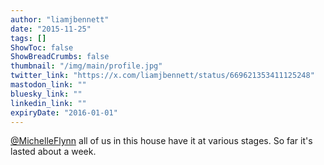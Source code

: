 ```yaml
---
author: "liamjbennett"
date: "2015-11-25"
tags: []
ShowToc: false
ShowBreadCrumbs: false
thumbnail: "/img/main/profile.jpg"
twitter_link: "https://x.com/liamjbennett/status/669621353411125248"
mastodon_link: ""
bluesky_link: ""
linkedin_link: ""
expiryDate: "2016-01-01"
---
```


[@MichelleFlynn](https://x.com/MichelleFlynn) all of us in this house have it at various stages. So far it's lasted about a week.

